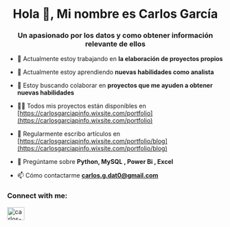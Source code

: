 <h1 align="center">Hola 👋, Mi nombre es Carlos García</h1>
<h3 align="center">Un apasionado por los datos y como obtener información relevante de ellos</h3>

- 🔭 Actualmente estoy trabajando en **la elaboración de proyectos propios**

- 🌱 Actualmente estoy aprendiendo **nuevas habilidades como analista**

- 👯 Estoy buscando colaborar en **proyectos que me ayuden a obtener nuevas habilidades**

- 👨‍💻 Todos mis proyectos están disponibles en [https://carlosgarciapinfo.wixsite.com/portfolio](https://carlosgarciapinfo.wixsite.com/portfolio)

- 📝 Regularmente escribo artículos en [https://carlosgarciapinfo.wixsite.com/portfolio/blog](https://carlosgarciapinfo.wixsite.com/portfolio/blog)

- 💬 Pregúntame sobre **Python, MySQL , Power Bi , Excel**

- 📫 Cómo contactarme **carlos.g.dat0@gmail.com**

<h3 align="left">Connect with me:</h3>
<p align="left">
<a href="https://linkedin.com/in/carlos-andres-garcia-perez" target="blank"><img align="center" src="https://raw.githubusercontent.com/rahuldkjain/github-profile-readme-generator/master/src/images/icons/Social/linked-in-alt.svg" alt="carlos-andres-garcia-perez" height="30" width="40" /></a>
</p>

